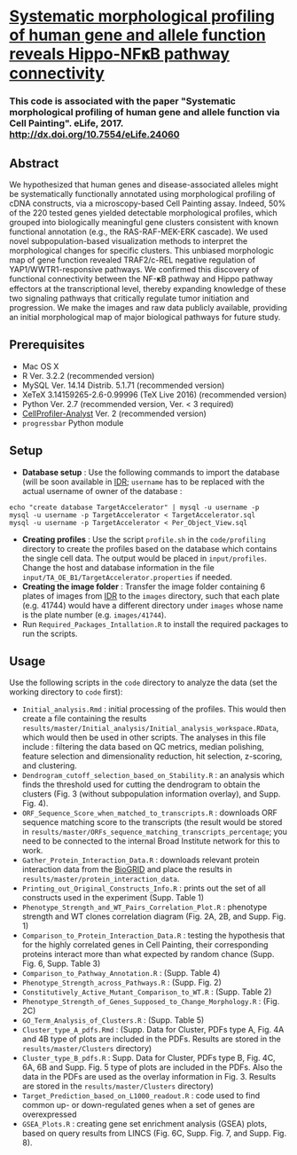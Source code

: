 # [Systematic morphological profiling of human gene and allele function reveals Hippo-NF𝛋B pathway connectivity](http://biorxiv.org/content/early/2016/12/08/092403.full.pdf+html) #

### This code is associated with the paper "Systematic morphological profiling of human gene and allele function via Cell Painting". eLife, 2017. http://dx.doi.org/10.7554/eLife.24060

## Abstract ##
We hypothesized that human genes and disease-associated alleles might be systematically functionally annotated using morphological profiling of cDNA constructs, via a microscopy-based Cell Painting assay. Indeed, 50% of the 220 tested genes yielded detectable morphological profiles, which grouped into biologically meaningful gene clusters consistent with known functional annotation (e.g., the RAS-RAF-MEK-ERK cascade). We used novel subpopulation-based visualization methods to interpret the morphological changes for specific clusters. This unbiased morphologic map of gene function revealed TRAF2/c-REL negative regulation of YAP1/WWTR1-responsive pathways. We confirmed this discovery of functional connectivity between the NF-𝛋B pathway and Hippo pathway effectors at the transcriptional level, thereby expanding knowledge of these two signaling pathways that critically regulate tumor initiation and progression. We make the images and raw data publicly available, providing an initial morphological map of major biological pathways for future study.

## Prerequisites ##
* Mac OS X
* R Ver. 3.2.2 (recommended version)
* MySQL Ver. 14.14 Distrib. 5.1.71 (recommended version)
* XeTeX 3.14159265-2.6-0.99996 (TeX Live 2016) (recommended version)
* Python Ver. 2.7 (recommended version, Ver. < 3 required)
* [CellProfiler-Analyst](https://github.com/CellProfiler/CellProfiler-Analyst) Ver. 2 (recommended version)
* `progressbar` Python module  

## Setup ##
* **Database setup** : Use the following commands to import the database (will be soon available in [IDR](http://idr-demo.openmicroscopy.org); `username` has to be replaced with the actual username of owner of the database :

```
echo "create database TargetAccelerator" | mysql -u username -p
mysql -u username -p TargetAccelerator < TargetAccelerator.sql
mysql -u username -p TargetAccelerator < Per_Object_View.sql
```

* **Creating profiles** : Use the script `profile.sh` in the `code/profiling` directory to create the profiles based on the database which contains the single cell data. The output would be placed in `input/profiles`. Change the host and database information in the file `input/TA_OE_B1/TargetAccelerator.properties` if needed.
* **Creating the image folder** : Transfer the image folder containing 6 plates of images from [IDR](http://idr-demo.openmicroscopy.org) to the `images` directory, such that each plate (e.g. 41744) would have a different directory under `images` whose name is the plate number (e.g. `images/41744`).  
* Run `Required_Packages_Intallation.R` to install the required packages to run the scripts.

## Usage ##
Use the following scripts in the `code` directory to analyze the data (set the working directory to `code` first):

* `Initial_analysis.Rmd` : initial processing of the profiles. This would then create a file containing the results `results/master/Initial_analysis/Initial_analysis_workspace.RData`, which would then be used in other scripts. The analyses in this file include : filtering the data based on QC metrics, median polishing, feature selection and dimensionality reduction, hit selection, z-scoring, and clustering. 
* `Dendrogram_cutoff_selection_based_on_Stability.R` : an analysis which finds the threshold used for cutting the dendrogram to obtain the clusters (Fig. 3 (without subpopulation information overlay), and Supp. Fig. 4). 
* `ORF_Sequence_Score_when_matched_to_transcripts.R` : downloads ORF sequence matching score to the transcripts (the result would be stored in `results/master/ORFs_sequence_matching_transcripts_percentage`; you need to be connected to the internal Broad Institute network for this to work.  
* `Gather_Protein_Interaction_Data.R` : downloads relevant protein interaction data from the [BioGRID](https://thebiogrid.org) and place the results in `results/master/protein_interaction_data`. 
* `Printing_out_Original_Constructs_Info.R` : prints out the set of all constructs used in the experiment (Supp. Table 1)
* `Phenotype_Strength_and_WT_Pairs_Correlation_Plot.R` : phenotype strength and WT clones correlation diagram (Fig. 2A, 2B, and Supp. Fig. 1)
* `Comparison_to_Protein_Interaction_Data.R` : testing the hypothesis that for the highly correlated genes in Cell Painting, their corresponding proteins interact more than what expected by random chance (Supp. Fig. 6, Supp. Table 3)
* `Comparison_to_Pathway_Annotation.R` : (Supp. Table 4)
* `Phenotype_Strength_across_Pathways.R` : (Supp. Fig. 2)
* `Constitutively_Active_Mutant_Comparison_to_WT.R` : (Supp. Table 2)
* `Phenotype_Strength_of_Genes_Supposed_to_Change_Morphology.R` : (Fig. 2C)
* `GO_Term_Analysis_of_Clusters.R` : (Supp. Table 5)
* `Cluster_type_A_pdfs.Rmd` : (Supp. Data for Cluster, PDFs type A, Fig. 4A and 4B type of plots are included in the PDFs. Results are stored in the `results/master/Clusters` directory)
* `Cluster_type_B_pdfs.R` : Supp. Data for Cluster, PDFs type B, Fig. 4C, 6A, 6B and Supp. Fig. 5 type of plots are included in the PDFs. Also the data in the PDFs are used as the overlay information in Fig. 3. Results are stored in the `results/master/Clusters` directory)
* `Target_Prediction_based_on_L1000_readout.R` : code used to find common up- or down-regulated genes when a set of genes are overexpressed 
* `GSEA_Plots.R` : creating gene set enrichment analysis (GSEA) plots, based on query results from LINCS (Fig. 6C, Supp. Fig. 7, and Supp. Fig. 8). 



